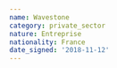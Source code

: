 ```yaml
---
name: Wavestone
category: private_sector
nature: Entreprise
nationality: France
date_signed: '2018-11-12'
---
```

    